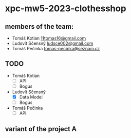 # xpc-mw5-2023-clothesshop
## members of the team:
- Tomáš Kotian 11tomas16@gmail.com
- Ľudovít Sčensný ludsce002@gmail.com
- Tomáš Pečinka tomas-pecinka@seznam.cz
## TODO
- Tomáš Kotian
  - [ ] API
  - [ ] Bogus
- Ľudovít Sčensný
  - [x] Data Model
  - [ ] Bogus
- Tomáš Pečinka
  - [ ] API
## variant of the project A
